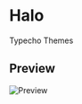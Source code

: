 # Halo
Typecho Themes

## Preview

![Preview](https://github.com/axhello/Halo/blob/master/preview/hola-themes.jpg)



